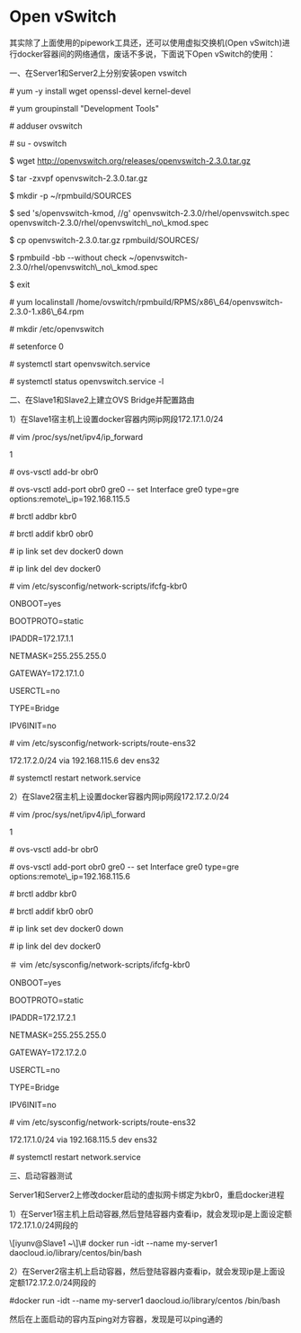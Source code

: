 # Open vSwitch

其实除了上面使用的pipework工具还，还可以使用虚拟交换机\(Open vSwitch\)进行docker容器间的网络通信，废话不多说，下面说下Open vSwitch的使用：



一、在Server1和Server2上分别安装open vswitch



\# yum -y install wget openssl-devel kernel-devel



\# yum groupinstall "Development Tools"



\# adduser ovswitch



\# su - ovswitch



$ wget http://openvswitch.org/releases/openvswitch-2.3.0.tar.gz



$ tar -zxvpf openvswitch-2.3.0.tar.gz



$ mkdir -p ~/rpmbuild/SOURCES



$ sed 's/openvswitch-kmod, //g' openvswitch-2.3.0/rhel/openvswitch.spec openvswitch-2.3.0/rhel/openvswitch\\\_no\\\_kmod.spec



$ cp openvswitch-2.3.0.tar.gz rpmbuild/SOURCES/



$ rpmbuild -bb --without check ~/openvswitch-2.3.0/rhel/openvswitch\\\_no\\\_kmod.spec



$ exit



\# yum localinstall /home/ovswitch/rpmbuild/RPMS/x86\\\_64/openvswitch-2.3.0-1.x86\\\_64.rpm



\# mkdir /etc/openvswitch



\# setenforce 0



\# systemctl start openvswitch.service

\# systemctl status openvswitch.service -l



二、在Slave1和Slave2上建立OVS Bridge并配置路由



1）在Slave1宿主机上设置docker容器内网ip网段172.17.1.0/24



\# vim /proc/sys/net/ipv4/ip\_forward



1



\# ovs-vsctl add-br obr0



\# ovs-vsctl add-port obr0 gre0 -- set Interface gre0 type=gre options:remote\\\_ip=192.168.115.5



\# brctl addbr kbr0



\# brctl addif kbr0 obr0



\# ip link set dev docker0 down



\# ip link del dev docker0

\# vim /etc/sysconfig/network-scripts/ifcfg-kbr0



ONBOOT=yes



BOOTPROTO=static



IPADDR=172.17.1.1



NETMASK=255.255.255.0



GATEWAY=172.17.1.0



USERCTL=no



TYPE=Bridge



IPV6INIT=no



\# vim /etc/sysconfig/network-scripts/route-ens32



172.17.2.0/24 via 192.168.115.6 dev ens32



\# systemctl restart network.service



2）在Slave2宿主机上设置docker容器内网ip网段172.17.2.0/24



\# vim /proc/sys/net/ipv4/ip\\\_forward



1



\# ovs-vsctl add-br obr0



\# ovs-vsctl add-port obr0 gre0 -- set Interface gre0 type=gre options:remote\\\_ip=192.168.115.6



\# brctl addbr kbr0



\# brctl addif kbr0 obr0



\# ip link set dev docker0 down



\# ip link del dev docker0



＃ vim /etc/sysconfig/network-scripts/ifcfg-kbr0



ONBOOT=yes



BOOTPROTO=static



IPADDR=172.17.2.1



NETMASK=255.255.255.0



GATEWAY=172.17.2.0



USERCTL=no



TYPE=Bridge



IPV6INIT=no



\# vim /etc/sysconfig/network-scripts/route-ens32







172.17.1.0/24 via 192.168.115.5 dev ens32





\# systemctl restart network.service



三、启动容器测试







Server1和Server2上修改docker启动的虚拟网卡绑定为kbr0，重启docker进程







1）在Server1宿主机上启动容器,然后登陆容器内查看ip，就会发现ip是上面设定额172.17.1.0/24网段的







\\\[iyunv@Slave1 ~\\\]\\\# docker run -idt --name my-server1 daocloud.io/library/centos/bin/bash







2）在Server2宿主机上启动容器，然后登陆容器内查看ip，就会发现ip是上面设定额172.17.2.0/24网段的



\#docker run -idt --name my-server1 daocloud.io/library/centos /bin/bash



然后在上面启动的容内互ping对方容器，发现是可以ping通的



